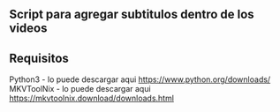 ## Script para agregar subtitulos dentro de los videos 

## Requisitos 
Python3 - lo puede descargar aqui https://www.python.org/downloads/
MKVToolNix - lo puede descargar aqui https://mkvtoolnix.download/downloads.html

